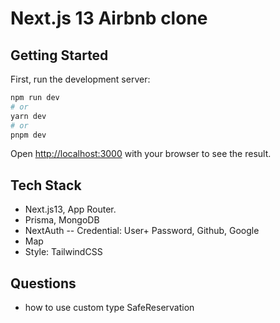 # Next.js 13 Airbnb clone

## Getting Started

First, run the development server:

```bash
npm run dev
# or
yarn dev
# or
pnpm dev
```

Open [http://localhost:3000](http://localhost:3000) with your browser to see the result.

## Tech Stack
- Next.js13, App Router.
- Prisma, MongoDB
- NextAuth
-- Credential: User+ Password, Github, Google
- Map
- Style: TailwindCSS

## Questions
- how to use custom type SafeReservation